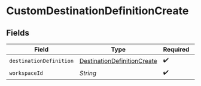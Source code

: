 # CustomDestinationDefinitionCreate


## Fields

| Field                                                                             | Type                                                                              | Required                                                                          | Description                                                                       |
| --------------------------------------------------------------------------------- | --------------------------------------------------------------------------------- | --------------------------------------------------------------------------------- | --------------------------------------------------------------------------------- |
| `destinationDefinition`                                                           | [DestinationDefinitionCreate](../../models/shared/DestinationDefinitionCreate.md) | :heavy_check_mark:                                                                | N/A                                                                               |
| `workspaceId`                                                                     | *String*                                                                          | :heavy_check_mark:                                                                | N/A                                                                               |